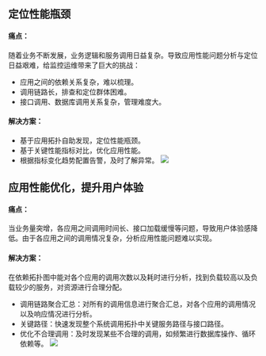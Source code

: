 ## 定位性能瓶颈
#### 痛点：
随着业务不断发展，业务逻辑和服务调用日益复杂。导致应用性能问题分析与定位日益艰难，给监控运维带来了巨大的挑战：
- 应用之间的依赖关系复杂，难以梳理。
- 调用链路长，排查和定位群体困难。
- 接口调用、数据库调用关系复杂，管理难度大。

#### 解决方案：
- 基于应用拓扑自助发现，定位性能瓶颈。
- 基于关键性能指标对比，优化应用性能。
- 根据指标变化趋势配置告警，及时了解异常。
![](https://main.qcloudimg.com/raw/985ea3debf06687c04d0155598a7838c.jpg)

## 应用性能优化，提升用户体验

#### 痛点：
当业务量突增，各应用之间调用时间长、接口加载缓慢等问题，导致用户体验感降低。由于各应用之间的调用情况复杂，分析应用性能问题难以实现。

#### 解决方案：
在依赖拓扑图中能对各个应用的调用次数以及耗时进行分析，找到负载较高以及负载较少的服务，对资源进行合理分配。
- 调用链路聚合汇总：对所有的调用信息进行聚合汇总，对各个应用的调用情况以及响应情况进行分析。
- 关键路径：快速发现整个系统调用拓扑中关键服务路径与接口路径。
- 优化不合理调用：及时发现某些不合理的调用，如频繁进行数据库操作、循环依赖等。
![](https://main.qcloudimg.com/raw/94616219aa3065fe14565e420a23376a.jpg)
